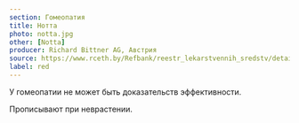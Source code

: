 ```yaml
---
section: Гомеопатия
title: Нотта
photo: notta.jpg
other: [Notta]
producer: Richard Bittner AG, Австрия
source: https://www.rceth.by/Refbank/reestr_lekarstvennih_sredstv/details/5043_01_04_06_11_16
label: red
---
```


У гомеопатии не может быть доказательств эффективности.

Прописывают при неврастении.
